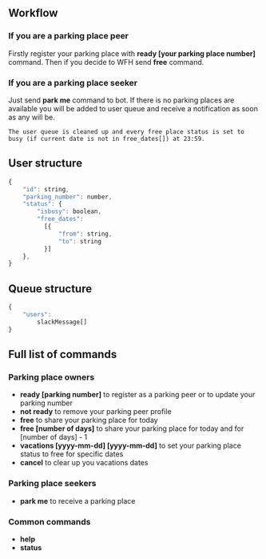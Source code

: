 ## Workflow
### If you are a parking place peer
Firstly register your parking place with <b>ready [your parking place number]</b> command.
Then if you decide to WFH send <b>free</b> command.

### If you are a parking place seeker
Just send <b>park me</b> command to bot. 
If there is no parking places are available you will be added to user queue and receive a notification as soon as any will be.

```The user queue is cleaned up and every free place status is set to busy (if current date is not in free_dates[]) at 23:59.```

## User structure
```javascript
{
	"id": string,
	"parking_number": number,
	"status": {
		"isbusy": boolean,
		"free_dates": 
		  [{
			  "from": string,
			  "to": string
		  }]
	},
}
```
## Queue structure
```javascript
{
    "users":
        slackMessage[]
}
```
## Full list of commands

<h3>Parking place owners</h3>

* <b>ready [parking number]</b>
	to register as a parking peer or to update your parking number
* <b>not ready</b>
	to remove your parking peer profile
* <b>free</b>
	to share your parking place for today
* <b>free [number of days]</b>
	to share your parking place for today and for [number of days] - 1
* <b>vacations [yyyy-mm-dd] [yyyy-mm-dd]</b>
	to set your parking place status to free for specific dates
* <b>cancel</b>
	to clear up you vacations dates

<h3>Parking place seekers</h3>

* <b>park me</b>
	to receive a parking place

<h3>Common commands</h3>

* <b>help</b>
* <b>status</b>
